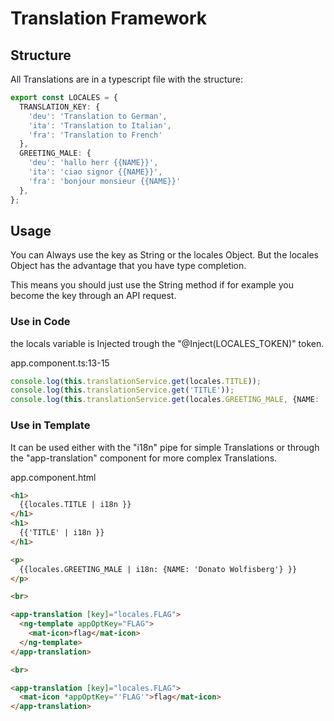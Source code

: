 # Translation Framework

## Structure
All Translations are in a typescript file with the structure:

```typescript
export const LOCALES = {
  TRANSLATION_KEY: {
    'deu': 'Translation to German',
    'ita': 'Translation to Italian',
    'fra': 'Translation to French'
  },
  GREETING_MALE: {
    'deu': 'hallo herr {{NAME}}',
    'ita': 'ciao signor {{NAME}}',
    'fra': 'bonjour monsieur {{NAME}}'
  },
};
```

## Usage
You can Always use the key as String or the locales Object.
But the locales Object has the advantage that you have type completion. 

This means you should just use the String method if for example you
become the key through an API request.

### Use in Code
the locals variable is Injected trough the "@Inject(LOCALES_TOKEN)" token.

app.component.ts:13-15
```typescript
console.log(this.translationService.get(locales.TITLE));
console.log(this.translationService.get('TITLE'));
console.log(this.translationService.get(locales.GREETING_MALE, {NAME: 'Donato Wolfisberg'}));
```

### Use in Template

It can be used either with the "i18n" pipe for simple Translations
or through the "app-translation" component for more complex Translations.

app.component.html
```html
<h1>
  {{locales.TITLE | i18n }}
</h1>
<h1>
  {{'TITLE' | i18n }}
</h1>

<p>
  {{locales.GREETING_MALE | i18n: {NAME: 'Donato Wolfisberg'} }}
</p>

<br>

<app-translation [key]="locales.FLAG">
  <ng-template appOptKey="FLAG">
    <mat-icon>flag</mat-icon>
  </ng-template>
</app-translation>

<br>

<app-translation [key]="locales.FLAG">
  <mat-icon *appOptKey="'FLAG'">flag</mat-icon>
</app-translation>
```
